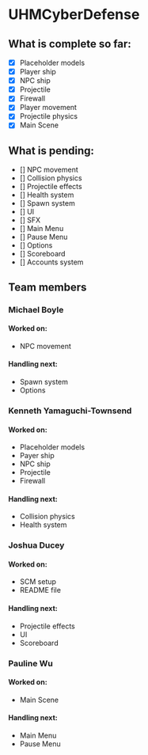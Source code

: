 # UHMCyberDefense
## What is complete so far:
 - [x] Placeholder models
  - [x] Player ship
  - [x] NPC ship
  - [x] Projectile
  - [x] Firewall
 - [x] Player movement
 - [x] Projectile physics
 - [x] Main Scene
## What is pending:
 - [] NPC movement
 - [] Collision physics
 - [] Projectile effects
 - [] Health system
 - [] Spawn system
 - [] UI
 - [] SFX
 - [] Main Menu
 - [] Pause Menu
 - [] Options
 - [] Scoreboard
 - [] Accounts system
## Team members
### Michael Boyle
#### Worked on:
  * NPC movement
#### Handling next:
  * Spawn system
  * Options
### Kenneth Yamaguchi-Townsend
#### Worked on:
  * Placeholder models
  * Payer ship
  * NPC ship
  * Projectile
  * Firewall
#### Handling next:
  * Collision physics
  * Health system
### Joshua Ducey
#### Worked on:
  * SCM setup
  * README file
#### Handling next:
  * Projectile effects
  * UI
  * Scoreboard
### Pauline Wu
#### Worked on:
  * Main Scene
#### Handling next:
  * Main Menu
  * Pause Menu
